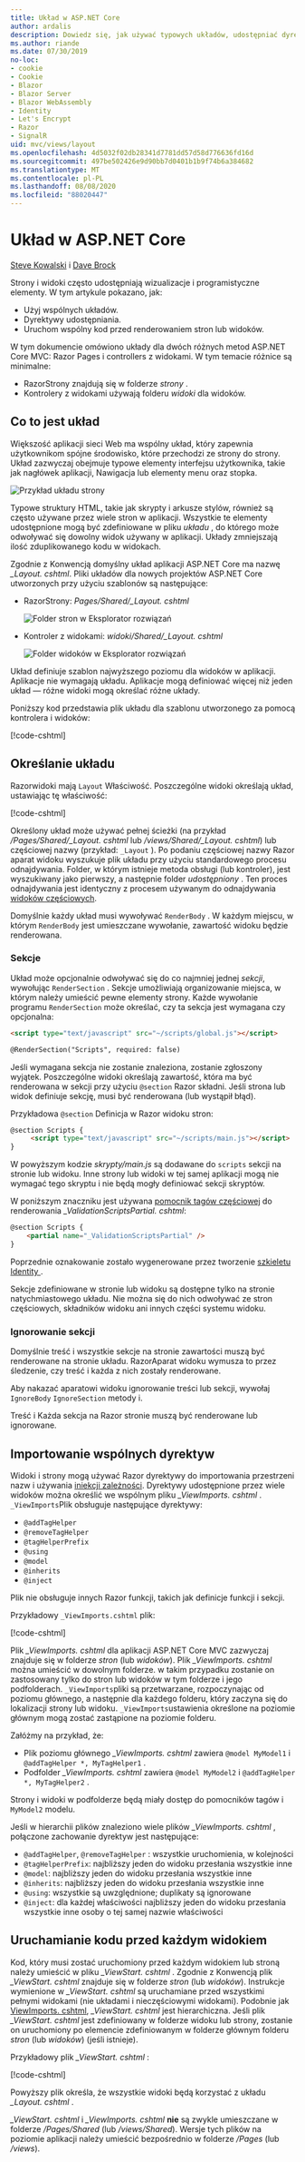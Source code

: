 ```yaml
---
title: Układ w ASP.NET Core
author: ardalis
description: Dowiedz się, jak używać typowych układów, udostępniać dyrektywy i uruchamiać wspólny kod przed renderowaniem widoków w aplikacji ASP.NET Core.
ms.author: riande
ms.date: 07/30/2019
no-loc:
- cookie
- Cookie
- Blazor
- Blazor Server
- Blazor WebAssembly
- Identity
- Let's Encrypt
- Razor
- SignalR
uid: mvc/views/layout
ms.openlocfilehash: 4d5032f02db28341d7781dd57d58d776636fd16d
ms.sourcegitcommit: 497be502426e9d90bb7d0401b1b9f74b6a384682
ms.translationtype: MT
ms.contentlocale: pl-PL
ms.lasthandoff: 08/08/2020
ms.locfileid: "88020447"
---
```

# <a name="layout-in-aspnet-core"></a>Układ w ASP.NET Core

[Steve Kowalski](https://ardalis.com/) i [Dave Brock](https://twitter.com/daveabrock)

Strony i widoki często udostępniają wizualizacje i programistyczne elementy. W tym artykule pokazano, jak:

* Użyj wspólnych układów.
* Dyrektywy udostępniania.
* Uruchom wspólny kod przed renderowaniem stron lub widoków.

W tym dokumencie omówiono układy dla dwóch różnych metod ASP.NET Core MVC: Razor Pages i controllers z widokami. W tym temacie różnice są minimalne:

* RazorStrony znajdują się w folderze *strony* .
* Kontrolery z widokami używają folderu *widoki* dla widoków.

## <a name="what-is-a-layout"></a>Co to jest układ

Większość aplikacji sieci Web ma wspólny układ, który zapewnia użytkownikom spójne środowisko, które przechodzi ze strony do strony. Układ zazwyczaj obejmuje typowe elementy interfejsu użytkownika, takie jak nagłówek aplikacji, Nawigacja lub elementy menu oraz stopka.

![Przykład układu strony](layout/_static/page-layout.png)

Typowe struktury HTML, takie jak skrypty i arkusze stylów, również są często używane przez wiele stron w aplikacji. Wszystkie te elementy udostępnione mogą być zdefiniowane w pliku *układu* , do którego może odwoływać się dowolny widok używany w aplikacji. Układy zmniejszają ilość zduplikowanego kodu w widokach.

Zgodnie z Konwencją domyślny układ aplikacji ASP.NET Core ma nazwę *_Layout. cshtml*. Pliki układów dla nowych projektów ASP.NET Core utworzonych przy użyciu szablonów są następujące:

* RazorStrony: *Pages/Shared/_Layout. cshtml*

  ![Folder stron w Eksplorator rozwiązań](layout/_static/rp-web-project-views.png)

* Kontroler z widokami: *widoki/Shared/_Layout. cshtml*

  ![Folder widoków w Eksplorator rozwiązań](layout/_static/mvc-web-project-views.png)

Układ definiuje szablon najwyższego poziomu dla widoków w aplikacji. Aplikacje nie wymagają układu. Aplikacje mogą definiować więcej niż jeden układ — różne widoki mogą określać różne układy.

Poniższy kod przedstawia plik układu dla szablonu utworzonego za pomocą kontrolera i widoków:

[!code-cshtml[](~/common/samples/WebApplication1/Views/Shared/_Layout.cshtml?highlight=44,72)]

## <a name="specifying-a-layout"></a>Określanie układu

Razorwidoki mają `Layout` Właściwość. Poszczególne widoki określają układ, ustawiając tę właściwość:

[!code-cshtml[](../../common/samples/WebApplication1/Views/_ViewStart.cshtml?highlight=2)]

Określony układ może używać pełnej ścieżki (na przykład */Pages/Shared/_Layout. cshtml* lub */views/Shared/_Layout. cshtml*) lub częściowej nazwy (przykład: `_Layout` ). Po podaniu częściowej nazwy Razor aparat widoku wyszukuje plik układu przy użyciu standardowego procesu odnajdywania. Folder, w którym istnieje metoda obsługi (lub kontroler), jest wyszukiwany jako pierwszy, a następnie folder *udostępniony* . Ten proces odnajdywania jest identyczny z procesem używanym do odnajdywania [widoków częściowych](xref:mvc/views/partial#partial-view-discovery).

Domyślnie każdy układ musi wywoływać `RenderBody` . W każdym miejscu, w którym `RenderBody` jest umieszczane wywołanie, zawartość widoku będzie renderowana.

<a name="layout-sections-label"></a>
<!-- https://stackoverflow.com/questions/23327578 -->
### <a name="sections"></a>Sekcje

Układ może opcjonalnie odwoływać się do co najmniej jednej *sekcji*, wywołując `RenderSection` . Sekcje umożliwiają organizowanie miejsca, w którym należy umieścić pewne elementy strony. Każde wywołanie programu `RenderSection` może określać, czy ta sekcja jest wymagana czy opcjonalna:

```html
<script type="text/javascript" src="~/scripts/global.js"></script>

@RenderSection("Scripts", required: false)
```

Jeśli wymagana sekcja nie zostanie znaleziona, zostanie zgłoszony wyjątek. Poszczególne widoki określają zawartość, która ma być renderowana w sekcji przy użyciu `@section` Razor składni. Jeśli strona lub widok definiuje sekcję, musi być renderowana (lub wystąpił błąd).

Przykładowa `@section` Definicja w Razor widoku stron:

```html
@section Scripts {
     <script type="text/javascript" src="~/scripts/main.js"></script>
}
```

W powyższym kodzie *skrypty/main.js* są dodawane do `scripts` sekcji na stronie lub widoku. Inne strony lub widoki w tej samej aplikacji mogą nie wymagać tego skryptu i nie będą mogły definiować sekcji skryptów.

W poniższym znaczniku jest używana [pomocnik tagów częściowej](xref:mvc/views/tag-helpers/builtin-th/partial-tag-helper) do renderowania *_ValidationScriptsPartial. cshtml*:

```html
@section Scripts {
    <partial name="_ValidationScriptsPartial" />
}
```

Poprzednie oznakowanie zostało wygenerowane przez tworzenie [szkieletu Identity ](xref:security/authentication/scaffold-identity).

Sekcje zdefiniowane w stronie lub widoku są dostępne tylko na stronie natychmiastowego układu. Nie można się do nich odwoływać ze stron częściowych, składników widoku ani innych części systemu widoku.

### <a name="ignoring-sections"></a>Ignorowanie sekcji

Domyślnie treść i wszystkie sekcje na stronie zawartości muszą być renderowane na stronie układu. RazorAparat widoku wymusza to przez śledzenie, czy treść i każda z nich zostały renderowane.

Aby nakazać aparatowi widoku ignorowanie treści lub sekcji, wywołaj `IgnoreBody` `IgnoreSection` metody i.

Treść i Każda sekcja na Razor stronie muszą być renderowane lub ignorowane.

<a name="viewimports"></a>

## <a name="importing-shared-directives"></a>Importowanie wspólnych dyrektyw

Widoki i strony mogą używać Razor dyrektywy do importowania przestrzeni nazw i używania [iniekcji zależności](dependency-injection.md). Dyrektywy udostępnione przez wiele widoków można określić we wspólnym pliku *_ViewImports. cshtml* . `_ViewImports`Plik obsługuje następujące dyrektywy:

* `@addTagHelper`
* `@removeTagHelper`
* `@tagHelperPrefix`
* `@using`
* `@model`
* `@inherits`
* `@inject`

Plik nie obsługuje innych Razor funkcji, takich jak definicje funkcji i sekcji.

Przykładowy `_ViewImports.cshtml` plik:

[!code-cshtml[](../../common/samples/WebApplication1/Views/_ViewImports.cshtml)]

Plik *_ViewImports. cshtml* dla aplikacji ASP.NET Core MVC zazwyczaj znajduje się w folderze *stron* (lub *widoków*). Plik *_ViewImports. cshtml* można umieścić w dowolnym folderze. w takim przypadku zostanie on zastosowany tylko do stron lub widoków w tym folderze i jego podfolderach. `_ViewImports`pliki są przetwarzane, rozpoczynając od poziomu głównego, a następnie dla każdego folderu, który zaczyna się do lokalizacji strony lub widoku. `_ViewImports`ustawienia określone na poziomie głównym mogą zostać zastąpione na poziomie folderu.

Załóżmy na przykład, że:

* Plik poziomu głównego *_ViewImports. cshtml* zawiera `@model MyModel1` i `@addTagHelper *, MyTagHelper1` .
* Podfolder *_ViewImports. cshtml* zawiera `@model MyModel2` i `@addTagHelper *, MyTagHelper2` .

Strony i widoki w podfolderze będą miały dostęp do pomocników tagów i `MyModel2` modelu.

Jeśli w hierarchii plików znaleziono wiele plików *_ViewImports. cshtml* , połączone zachowanie dyrektyw jest następujące:

* `@addTagHelper`, `@removeTagHelper` : wszystkie uruchomienia, w kolejności
* `@tagHelperPrefix`: najbliższy jeden do widoku przesłania wszystkie inne
* `@model`: najbliższy jeden do widoku przesłania wszystkie inne
* `@inherits`: najbliższy jeden do widoku przesłania wszystkie inne
* `@using`: wszystkie są uwzględnione; duplikaty są ignorowane
* `@inject`: dla każdej właściwości najbliższy jeden do widoku przesłania wszystkie inne osoby o tej samej nazwie właściwości

<a name="viewstart"></a>

## <a name="running-code-before-each-view"></a>Uruchamianie kodu przed każdym widokiem

Kod, który musi zostać uruchomiony przed każdym widokiem lub stroną należy umieścić w pliku *_ViewStart. cshtml* . Zgodnie z Konwencją plik *_ViewStart. cshtml* znajduje się w folderze *stron* (lub *widoków*). Instrukcje wymienione w *_ViewStart. cshtml* są uruchamiane przed wszystkimi pełnymi widokami (nie układami i nieczęściowymi widokami). Podobnie jak [ViewImports. cshtml](xref:mvc/views/layout#viewimports), *_ViewStart. cshtml* jest hierarchiczna. Jeśli plik *_ViewStart. cshtml* jest zdefiniowany w folderze widoku lub strony, zostanie on uruchomiony po elemencie zdefiniowanym w folderze głównym folderu *stron* (lub *widoków*) (jeśli istnieje).

Przykładowy plik *_ViewStart. cshtml* :

[!code-cshtml[](../../common/samples/WebApplication1/Views/_ViewStart.cshtml)]

Powyższy plik określa, że wszystkie widoki będą korzystać z układu *_Layout. cshtml* .

*_ViewStart. cshtml* i *_ViewImports. cshtml* **nie** są zwykle umieszczane w folderze */Pages/Shared* (lub */views/Shared*). Wersje tych plików na poziomie aplikacji należy umieścić bezpośrednio w folderze */Pages* (lub */views*).
